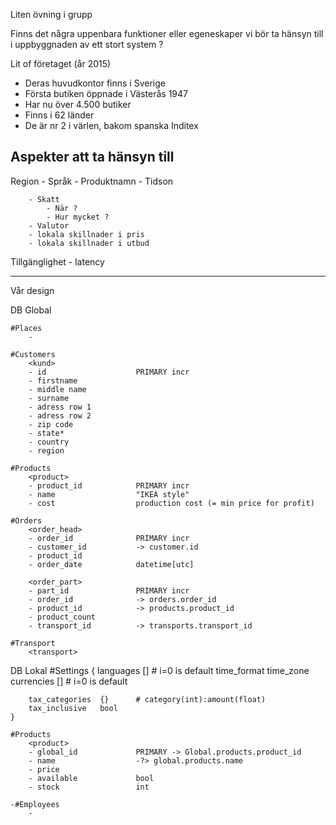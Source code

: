 Liten övning i grupp

Finns det några uppenbara funktioner eller
egeneskaper vi bör ta hänsyn till i
uppbyggnaden av ett stort system ?

Lit of företaget (år 2015)
* Deras huvudkontor finns i Sverige
* Första butiken öppnade i Västerås 1947
* Har nu över 4.500 butiker
* Finns i 62 länder
* De är nr 2 i värlen, bakom spanska Inditex


## Aspekter att ta hänsyn till

Region 
		- Språk
			- Produktnamn
		- Tidson

		- Skatt
			- När ?
			- Hur mycket ?
		- Valutor
		- lokala skillnader i pris
		- lokala skillnader i utbud

Tillgänglighet
		- latency


--- --- ---

Vår design


DB Global

	#Places
		- 

	#Customers
		<kund>
		- id 					PRIMARY incr
		- firstname
		- middle name
		- surname
		- adress row 1
		- adress row 2
		- zip code
		- state*
		- country
		- region

	#Products
		<product>
		- product_id 			PRIMARY incr
		- name 					"IKEA style"
		- cost 					production cost (= min price for profit)

	#Orders
		<order_head>
		- order_id 				PRIMARY incr
		- customer_id 			-> customer.id
		- product_id
		- order_date			datetime[utc]

		<order_part>
		- part_id 				PRIMARY incr
		- order_id 				-> orders.order_id
		- product_id 			-> products.product_id
		- product_count
		- transport_id			-> transports.transport_id

	#Transport
		<transport>

DB Lokal
	#Settings {
		languages   	[]		# i=0 is default
		time_format
		time_zone
		currencies  	[]		# i=0 is default
 		
 		tax_categories  {} 		# category(int):amount(float)
 		tax_inclusive  	bool
	}

	#Products
		<product>
		- global_id 			PRIMARY -> Global.products.product_id
		- name 					-?> global.products.name
		- price
		- available				bool
		- stock 				int

	-#Employees
		- 

